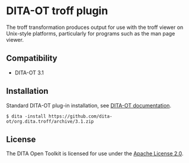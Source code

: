# DITA-OT troff plugin

The troff transformation produces output for use with the troff viewer on Unix-style platforms, particularly for programs such as the man page viewer.

Compatibility
-------------

-   DITA-OT 3.1

Installation
------------

Standard DITA-OT plug-in installation, see [DITA-OT documentation](http://www.dita-ot.org/3.1/topics/plugins-installing.html).

```shell
$ dita -install https://github.com/dita-ot/org.dita.troff/archive/3.1.zip
```

## License

The DITA Open Toolkit is licensed for use under the [Apache License 2.0][6].

[6]: http://www.apache.org/licenses/LICENSE-2.0
